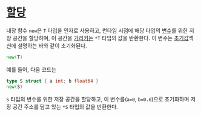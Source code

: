 # [할당](#allocation)

내장 함수 `new`은 `T` 타입을 인자로 사용하고, 런타임 시점에 해당 타입의 [변수](/Variables/)를 위한 저장 공간을 할당하며, 이 공간을 [가리키는](/Types/pointer_types.html) `*T` 타입의 값을 반환한다. 이 변수는 [초기값](/Program%20initialization%20and%20execution/the_zero_value.html)섹션에 설명하는 바와 같이 초기화된다. 

```go
new(T)
```

예를 들어, 다음 코드는

```go
type S struct { a int; b float64 }
new(S)
```

`S` 타입의 변수를 위한 저장 공간을 할당하고, 이 변수를(`a=0`, `b=0.0`)으로 초기화하며 저장 공간 주소를 담고 있는 `*S` 타입의 값을 반환한다.
